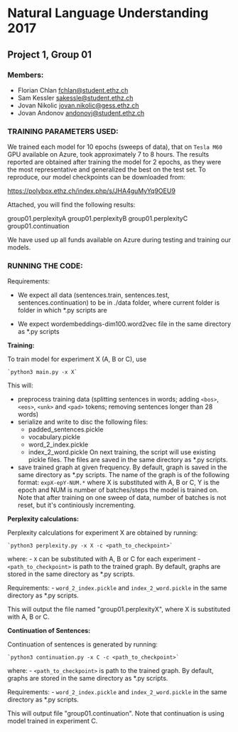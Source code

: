 # Natural Language Understanding 2017
## Project 1, Group 01

### Members:
 - Florian Chlan     fchlan@student.ethz.ch
 - Sam Kessler       sakessle@student.ethz.ch
 - Jovan Nikolic     jovan.nikolic@gess.ethz.ch
 - Jovan Andonov     andonovj@student.ethz.ch


### TRAINING PARAMETERS USED:

We trained each model for 10 epochs (sweeps of data), that on `Tesla M60` GPU available on Azure, took approximately 7 to 8 hours. The results reported are obtained after training the model for 2 epochs, as they were the most representative and generalized the best on the test set. To reproduce, our model checkpoints can be downloaded from:

https://polybox.ethz.ch/index.php/s/JHA4guMyYq9OEU9

Attached, you will find the following results:

group01.perplexityA
group01.perplexityB
group01.perplexityC
group01.continuation

We have used up all funds available on Azure during testing and training our models.


### RUNNING THE CODE:

Requirements:
  - We expect all data (sentences.train, sentences.test, sentences.continuation) to be in ./data folder, 
  where current folder is folder in which *.py scripts are

  - We expect wordembeddings-dim100.word2vec file in the same directory as *.py scripts

**Training:**

To train model for experiment X (A, B or C), use

	`python3 main.py -x X` 

This will:
 - preprocess training data (splitting sentences in words; adding `<bos>`, `<eos>`, `<unk>` and `<pad>` tokens; removing sentences longer than 28 words)
 - serialize and write to disc the following files:
   - padded_sentences.pickle
   - vocabulary.pickle
   - word_2_index.pickle
   - index_2_word.pickle
   On next training, the script will use existing pickle files. The files are saved in the same directory as *.py scripts.
 - save trained graph at given frequency. By default, graph is saved in the same directory as *.py scripts. The name of the graph is of the following format:
	`expX-epY-NUM.*`
   where X is substituted with A, B or C, Y is the epoch and NUM is number of batches/steps the model is trained on. Note that after training on one sweep of data, number of batches is not reset, but it's continiously incrementing.

**Perplexity calculations:**

Perplexity calculations for experiment X are obtained by running:

	`python3 perplexity.py -x X -c <path_to_checkpoint>`

where:
	- `X` can be substituted with A, B or C for each experiment
	- `<path_to_checkpoint>` is path to the trained graph. By default, graphs are stored in the same directory as *.py scripts.

Requirements:
	- `word_2_index.pickle` and `index_2_word.pickle` in the same directory as *.py scripts.

This will output the file named "group01.perplexityX", where X is substituted with A, B or C.

**Continuation of Sentences:**

Continuation of sentences is generated by running:

	`python3 continuation.py -x C -c <path_to_checkpoint>`

where:
	- `<path_to_checkpoint>` is path to the trained graph. By default, graphs are stored in the same directory as *.py scripts.

Requirements:
	- `word_2_index.pickle` and `index_2_word.pickle` in the same directory as *.py scripts.

This will output file "group01.continuation".
Note that continuation is using model trained in experiment C. 

